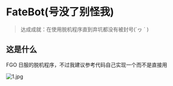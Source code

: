 # FateBot(号没了别怪我)

> 达成成就：在使用脱机程序直到弃坑都没有被封号(`ヮ ´ )

## 这是什么

FGO 日服的脱机程序，不过我建议参考代码自己实现一个而不是直接用

![1.jpg](https://github.com/hexstr/FateBot/blob/master/imgs/1.jpg?raw=true)
